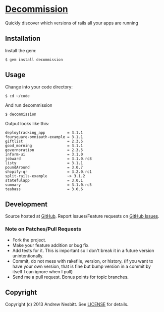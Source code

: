 # [Decommission](http://libraries.io/rubygems/decommission)

Quickly discover which versions of rails all your apps are running

## Installation

Install the gem:

    $ gem install decommission

## Usage

Change into your code directory:

    $ cd ~/code
    
And run decommission

    $ decommission

Output looks like this:

    deploytracking_app          = 3.1.1
    foursquare-omniauth-example = 3.1.1
    giftlist                    = 2.3.5
    good_morning                = 3.1.1
    governoration               = 2.3.5
    inform-ui                   = 3.1.0
    jobward                     = 3.1.0.rc8
    listy                       = 3.1.1
    poundAround                 = 3.0.7
    shopify-qr                  = 3.2.0.rc1
    split-rails-example         ~> 3.1.2
    statefulapp                 = 3.0.1
    summary                     = 3.1.0.rc5
    teabass                     = 3.0.6

## Development

Source hosted at [GitHub](http://github.com/andrew/decommission).
Report Issues/Feature requests on [GitHub Issues](http://github.com/andrew/decommission/issues).

### Note on Patches/Pull Requests

 * Fork the project.
 * Make your feature addition or bug fix.
 * Add tests for it. This is important so I don't break it in a
   future version unintentionally.
 * Commit, do not mess with rakefile, version, or history.
   (if you want to have your own version, that is fine but bump version in a commit by itself I can ignore when I pull)
 * Send me a pull request. Bonus points for topic branches.

## Copyright

Copyright (c) 2013 Andrew Nesbitt. See [LICENSE](https://github.com/andrew/decommission/blob/master/LICENSE) for details.
